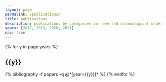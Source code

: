 ```yaml
---
layout: page
permalink: /publications/
title: publications
description: publications by categories in reversed chronological order. generated by jekyll-scholar.
years: [2017, 2019, 2020, 2021]
nav: true
---
```


<div class="publications">

{% for y in page.years %}
  <h2 class="year">{{y}}</h2>
  {% bibliography -f papers -q @*[year={{y}}]* %}
{% endfor %}

</div>
